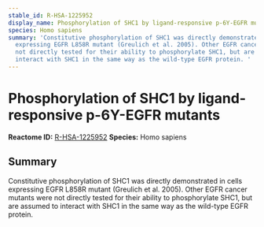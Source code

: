 ```yaml
---
stable_id: R-HSA-1225952
display_name: Phosphorylation of SHC1 by ligand-responsive p-6Y-EGFR mutants
species: Homo sapiens
summary: 'Constitutive phosphorylation of SHC1 was directly demonstrated in cells
  expressing EGFR L858R mutant (Greulich et al. 2005). Other EGFR cancer mutants were
  not directly tested for their ability to phosphorylate SHC1, but are assumed to
  interact with SHC1 in the same way as the wild-type EGFR protein. '
---
```


# Phosphorylation of SHC1 by ligand-responsive p-6Y-EGFR mutants
**Reactome ID:** [R-HSA-1225952](https://reactome.org/content/detail/R-HSA-1225952)
**Species:** Homo sapiens

## Summary

Constitutive phosphorylation of SHC1 was directly demonstrated in cells expressing EGFR L858R mutant (Greulich et al. 2005). Other EGFR cancer mutants were not directly tested for their ability to phosphorylate SHC1, but are assumed to interact with SHC1 in the same way as the wild-type EGFR protein. 
